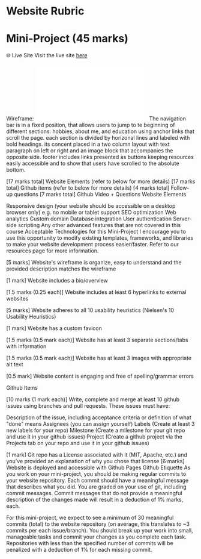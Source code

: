 
Website Rubric
=======
# Mini-Project (45 marks)
🌐 Live Site
Visit the live site [here](https://ricky-t1.github.io/)

Wireframe:
![wireframe](wirefram.pdf)
The navigation bar is in a fixed position, that allows users to jump to te beginning of different sections: hobbies, about me, and education using anchor links that scroll the page. each section is divided by horizonal lines and labeled with bold headings. its concent placed in a two column layout with text paragraph on left or right and an image block that accompanies the opposite side. footer includes links presented as buttons keeping resources easily accessible and to show that users have scrolled to the absolute bottom.

[17 marks total] Website Elements (refer to below for more details)
[17 marks total] Github items (refer to below for more details)
[4 marks total] Follow-up questions
[7 marks total] Github Video + Questions
Website Elements

Responsive design (your website should be accessible on a desktop browser only) e.g. no mobile or tablet support
SEO optimization
Web analytics
Custom domain
Database integration
User authentication
Server-side scripting
Any other advanced features that are not covered in this course
Acceptable Technologies for this Mini-Project
I encourage you to use this opportunity to modify existing templates, frameworks, and libraries to make your website development process easier/faster. Refer to our resources page for more information.

[5 marks] Website's wireframe is organize, easy to understand and the provided description matches the wireframe

[1 mark] Website includes a bio/overview

[1.5 marks (0.25 each)] Website includes at least 6 hyperlinks to external websites

[5 marks] Website adheres to all 10 usability heuristics (Nielsen's 10 Usability Heuristics)

[1 mark] Website has a custom favicon

[1.5 marks (0.5 mark each)] Website has at least 3 separate sections/tabs with information

[1.5 marks (0.5 mark each)] Website has at least 3 images with appropriate alt text

[0.5 mark] Website content is engaging and free of spelling/grammar errors

Github Items

[10 marks (1 mark each)] Write, complete and merge at least 10 github issues using branches and pull requests. 
These issues must have:


Description of the issue, including acceptance criteria or definition of what "done" means
Assignees (you can assign yourself)
Labels (Create at least 3 new labels for your repo)
Milestone (Create a milestone for your git repo and use it in your github issues)
Project (Create a github project via the Projects tab on your repo and use it in your github issues)

[1 mark] Git repo has a License associated with it (MIT, Apache, etc.) and you've provided an explanation of why you chose that license
[6 marks] Website is deployed and accessible with Github Pages
Github Etiquette
As you work on your mini-project, you should be making regular commits to your website repository. Each commit should have a meaningful message that describes what you did. You are graded on your use of git, including commit messages. Commit messages that do not provide a meaningful description of the changes made will result in a deduction of 1% marks, each.

For this mini-project, we expect to see a minimum of 30 meaningful commits (total) to the website repository (on average, this translates to ~3 commits per each issue/branch). You should break up your work into small, manageable tasks and commit your changes as you complete each task. Repositories with less than the specified number of commits will be penalized with a deduction of 1% for each missing commit.

